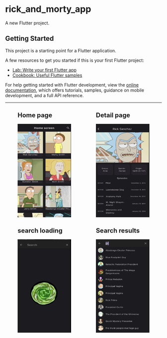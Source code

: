 # rick_and_morty_app

A new Flutter project.

## Getting Started

This project is a starting point for a Flutter application.

A few resources to get you started if this is your first Flutter project:

- [Lab: Write your first Flutter app](https://docs.flutter.dev/get-started/codelab)
- [Cookbook: Useful Flutter samples](https://docs.flutter.dev/cookbook)

For help getting started with Flutter development, view the
[online documentation](https://docs.flutter.dev/), which offers tutorials,
samples, guidance on mobile development, and a full API reference.

---
<main style="display: grid; grid-template-columns: repeat(auto-fit, minmax(250px, 1fr)); place-content: center;">
  <figure>
    <figcaption style="font-weight: bold; font-size: 20px; margin-bottom: 1rem">Home page</figcaption>
    <img src="assets/images/home.png" width="250" height="300" alt="Home page image">
  </figure>
  <figure>
    <figcaption style="font-weight: bold; font-size: 20px; margin-bottom: 1rem">Detail page</figcaption>
    <img src="assets/images/detail.png" width="250" height="300" alt="Detail page image">
  </figure>
  <figure>
    <figcaption style="font-weight: bold; font-size: 20px; margin-bottom: 1rem">search loading</figcaption>
    <img src="assets/images/search-loading.png" width="250" height="300" alt="loading page image">
  </figure>
  <figure>
    <figcaption style="font-weight: bold; font-size: 20px; margin-bottom: 1rem">Search results</figcaption>
    <img src="assets/images/search-results.png" width="250" height="300" alt="loading page with results image">
  </figure>
</main>
